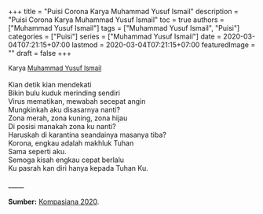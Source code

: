 +++
title = "Puisi Corona Karya Muhammad Yusuf Ismail"
description = "Puisi Corona Karya Muhammad Yusuf Ismail"
toc = true
authors = ["Muhammad Yusuf Ismail"]
tags = ["Muhammad Yusuf Ismail", "Puisi"]
categories = ["Puisi"]
series = ["Muhammad Yusuf Ismail"]
date = 2020-03-04T07:21:15+07:00
lastmod = 2020-03-04T07:21:15+07:00
featuredImage = ""
draft = false
+++

<div style="text-align: justify;">
<div style="font-size: small;">Karya <a href="/authors/muhammad-yusuf-ismail/" target="_blank">Muhammad Yusuf Ismail</a></div><br />
Kian detik kian mendekati<br />
Bikin bulu kuduk merinding sendiri<br />
Virus mematikan, mewabah secepat angin<br />
Mungkinkah aku disasarnya nanti?<br />
Zona merah, zona kuning, zona hijau<br />
Di posisi manakah zona ku nanti?<br />
Haruskah di karantina seandainya masanya tiba?<br />
Korona, engkau adalah makhluk Tuhan<br />
Sama seperti aku.<br />
Semoga kisah engkau cepat berlalu<br />
Ku pasrah kan diri hanya kepada Tuhan Ku.<br /><br />
_____
<br /><br /><b>Sumber:</b> <a href="https://www.kompasiana.com/yosep267/5e3ecd45097f366b07206572/puisi-korona" target="_blank">Kompasiana 2020</a>.</div>

